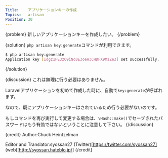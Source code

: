 ```yaml
---
Title:    アプリケーションキーの作成
Topics:   artisan
Position: 30
---
```


{problem}
新しいアプリケーションキーを作成したい。
{/problem}

{solution}
`php artisan key:generate`コマンドが利用できます。

```bash
$ php artisan key:generate
Application key [Idgz1PE3zO9iNc0E3oeH3CHDPX9MzZe3] set successfully.
```
{/solution}

{discussion}
これは無理に行う必要はありません。

Laravelアプリケーションを初めて作成した時に、自動で`key:generate`が呼ばれます。

なので、既にアプリケーションキーはされているため行う必要がないのです。

もしコマンドを再び実行して変更する場合は、`\Hash::make()`でセーブされたパスワードはもう有効ではないということに注意して下さい。
{/discussion}

{credit}
Author:Chuck Heintzelman

Editor and Translator:syossan27
(Twitter)[https://twitter.com/syossan27]
(web)[http://syossan.hateblo.jp/]
{/credit}

